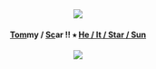 
<div id="header" align="center">
  <img src="https://64.media.tumblr.com/42ddb9abbeae494e906e07d8336c6b4c/901ddae1b6be7735-3a/s2048x3072/bf3b8bf8a911168e0a520d17bf8442e7751ef5ca.pnj"/>
</div> 
<h4 id="header" align="center">
  	<ins>Tom</ins>my   /   <ins>Sc</ins>ar   !!     ⭑     <ins>He   /   It  /   Star   /   Sun</ins> 
</h4>
<div id="header" align="center">
  <img src="https://github.com/user-attachments/assets/cb71b8e0-7b36-417e-8a02-0316db27f932"/>
</div> 
